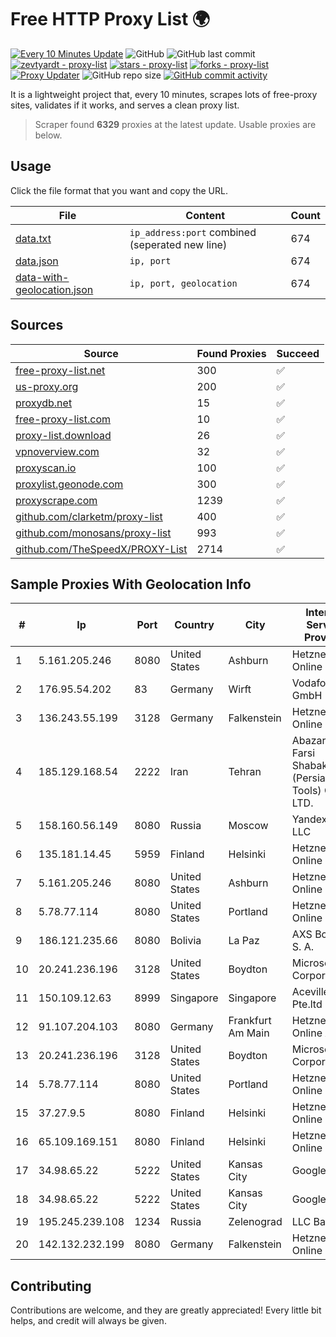 
# Free HTTP Proxy List 🌍

[![Every 10 Minutes Update](https://github.com/mertguvencli/http-proxy-list/actions/workflows/main.yml/badge.svg?branch=main)](https://github.com/mertguvencli/http-proxy-list/actions/workflows/main.yml)
![GitHub](https://img.shields.io/github/license/mertguvencli/http-proxy-list)
![GitHub last commit](https://img.shields.io/github/last-commit/mertguvencli/http-proxy-list)
[![zevtyardt - proxy-list](https://img.shields.io/static/v1?label=zevtyardt&message=proxy-list&color=blue&logo=github)](https://github.com/zevtyardt/proxy-list "Go to GitHub repo")
[![stars - proxy-list](https://img.shields.io/github/stars/zevtyardt/proxy-list?style=social)](https://github.com/zevtyardt/proxy-list)
[![forks - proxy-list](https://img.shields.io/github/forks/zevtyardt/proxy-list?style=social)](https://github.com/zevtyardt/proxy-list)
[![Proxy Updater](https://github.com/zevtyardt/proxy-list/workflows/Proxy%20Updater/badge.svg)](https://github.com/zevtyardt/proxy-list/actions?query=workflow:"Proxy+Updater")
![GitHub repo size](https://img.shields.io/github/repo-size/zevtyardt/proxy-list)
[![GitHub commit activity](https://img.shields.io/github/commit-activity/m/zevtyardt/proxy-list?logo=commits)](https://github.com/zevtyardt/proxy-list/commits/main)

It is a lightweight project that, every 10 minutes, scrapes lots of free-proxy sites, validates if it works, and serves a clean proxy list.

> Scraper found **6329** proxies at the latest update. Usable proxies are below.

## Usage

Click the file format that you want and copy the URL.

|File|Content|Count|
|----|-------|-----|
|[data.txt](https://raw.githubusercontent.com/mertguvencli/http-proxy-list/main/proxy-list/data.txt)|`ip_address:port` combined (seperated new line)|674|
|[data.json](https://raw.githubusercontent.com/mertguvencli/http-proxy-list/main/proxy-list/data.json)|`ip, port`|674|
|[data-with-geolocation.json](https://raw.githubusercontent.com/mertguvencli/http-proxy-list/main/proxy-list/data-with-geolocation.json)|`ip, port, geolocation`|674|

## Sources

|Source|Found Proxies|Succeed|
|------|-------------|-------|
|[free-proxy-list.net](https://free-proxy-list.net)|300|✅|
|[us-proxy.org](https://www.us-proxy.org)|200|✅|
|[proxydb.net](http://proxydb.net)|15|✅|
|[free-proxy-list.com](https://free-proxy-list.com/?page=&port=&type%5B%5D=http&type%5B%5D=https&up_time=0&search=Search)|10|✅|
|[proxy-list.download](https://www.proxy-list.download/HTTP)|26|✅|
|[vpnoverview.com](https://vpnoverview.com/privacy/anonymous-browsing/free-proxy-servers)|32|✅|
|[proxyscan.io](https://www.proxyscan.io)|100|✅|
|[proxylist.geonode.com](https://proxylist.geonode.com/api/proxy-list?limit=300&page=1&sort_by=lastChecked&sort_type=desc&protocols=http,https)|300|✅|
|[proxyscrape.com](https://api.proxyscrape.com/v2/?request=displayproxies&protocol=http&timeout=10000&country=all&ssl=all&anonymity=all)|1239|✅|
|[github.com/clarketm/proxy-list](https://raw.githubusercontent.com/clarketm/proxy-list/master/proxy-list-raw.txt)|400|✅|
|[github.com/monosans/proxy-list](https://raw.githubusercontent.com/monosans/proxy-list/main/proxies/http.txt)|993|✅|
|[github.com/TheSpeedX/PROXY-List](https://raw.githubusercontent.com/TheSpeedX/PROXY-List/master/http.txt)|2714|✅|


## Sample Proxies With Geolocation Info

|#|Ip|Port|Country|City|Internet Service Provider|
|-|--|----|-------|----|-------------------------|
|1|5.161.205.246|8080|United States|Ashburn|Hetzner Online GmbH|
|2|176.95.54.202|83|Germany|Wirft|Vodafone GmbH|
|3|136.243.55.199|3128|Germany|Falkenstein|Hetzner Online GmbH|
|4|185.129.168.54|2222|Iran|Tehran|Abazarhaye Farsi Shabakeh (Persian Tools) Co., LTD.|
|5|158.160.56.149|8080|Russia|Moscow|Yandex.Cloud LLC|
|6|135.181.14.45|5959|Finland|Helsinki|Hetzner Online GmbH|
|7|5.161.205.246|8080|United States|Ashburn|Hetzner Online GmbH|
|8|5.78.77.114|8080|United States|Portland|Hetzner Online GmbH|
|9|186.121.235.66|8080|Bolivia|La Paz|AXS Bolivia S. A.|
|10|20.241.236.196|3128|United States|Boydton|Microsoft Corporation|
|11|150.109.12.63|8999|Singapore|Singapore|Aceville Pte.ltd|
|12|91.107.204.103|8080|Germany|Frankfurt Am Main|Hetzner Online AG|
|13|20.241.236.196|3128|United States|Boydton|Microsoft Corporation|
|14|5.78.77.114|8080|United States|Portland|Hetzner Online GmbH|
|15|37.27.9.5|8080|Finland|Helsinki|Hetzner Online GmbH|
|16|65.109.169.151|8080|Finland|Helsinki|Hetzner Online GmbH|
|17|34.98.65.22|5222|United States|Kansas City|Google LLC|
|18|34.98.65.22|5222|United States|Kansas City|Google LLC|
|19|195.245.239.108|1234|Russia|Zelenograd|LLC Baxet|
|20|142.132.232.199|8080|Germany|Falkenstein|Hetzner Online GmbH|



## Contributing

Contributions are welcome, and they are greatly appreciated! Every
little bit helps, and credit will always be given.

